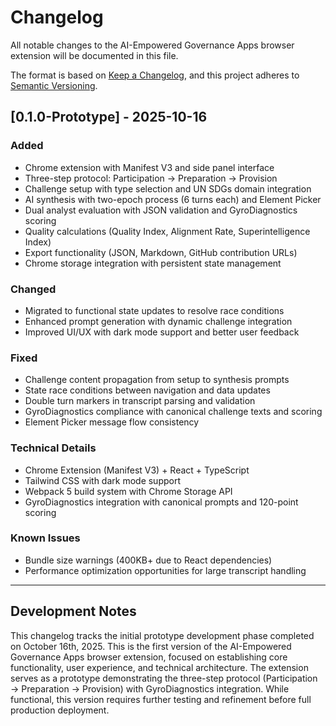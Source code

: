 # Changelog

All notable changes to the AI-Empowered Governance Apps browser extension will be documented in this file.

The format is based on [Keep a Changelog](https://keepachangelog.com/en/1.0.0/),
and this project adheres to [Semantic Versioning](https://semver.org/spec/v2.0.0.html).

## [0.1.0-Prototype] - 2025-10-16

### Added
- Chrome extension with Manifest V3 and side panel interface
- Three-step protocol: Participation → Preparation → Provision
- Challenge setup with type selection and UN SDGs domain integration
- AI synthesis with two-epoch process (6 turns each) and Element Picker
- Dual analyst evaluation with JSON validation and GyroDiagnostics scoring
- Quality calculations (Quality Index, Alignment Rate, Superintelligence Index)
- Export functionality (JSON, Markdown, GitHub contribution URLs)
- Chrome storage integration with persistent state management

### Changed
- Migrated to functional state updates to resolve race conditions
- Enhanced prompt generation with dynamic challenge integration
- Improved UI/UX with dark mode support and better user feedback

### Fixed
- Challenge content propagation from setup to synthesis prompts
- State race conditions between navigation and data updates
- Double turn markers in transcript parsing and validation
- GyroDiagnostics compliance with canonical challenge texts and scoring
- Element Picker message flow consistency

### Technical Details
- Chrome Extension (Manifest V3) + React + TypeScript
- Tailwind CSS with dark mode support
- Webpack 5 build system with Chrome Storage API
- GyroDiagnostics integration with canonical prompts and 120-point scoring

### Known Issues
- Bundle size warnings (400KB+ due to React dependencies)
- Performance optimization opportunities for large transcript handling

---

## Development Notes

This changelog tracks the initial prototype development phase completed on October 16th, 2025. This is the first version of the AI-Empowered Governance Apps browser extension, focused on establishing core functionality, user experience, and technical architecture. The extension serves as a prototype demonstrating the three-step protocol (Participation → Preparation → Provision) with GyroDiagnostics integration. While functional, this version requires further testing and refinement before full production deployment.
